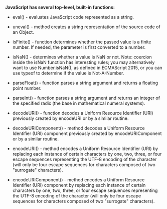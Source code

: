 **JavaScript has several top-level, built-in functions:**

* eval() - evaluates JavaScript code represented as a string.

* uneval() - method creates a string representation of the source code of an Object.

* isFinite() - function determines whether the passed value is a finite number. If needed, the parameter is first converted to a number.

* isNaN() - determines whether a value is NaN or not. Note: coercion inside the isNaN function has interesting rules; you may alternatively want to use Number.isNaN(), as defined in ECMAScript 2015, or you can use typeof to determine if the value is Not-A-Number.

* parseFloat() - function parses a string argument and returns a floating point number.

* parseInt() -  function parses a string argument and returns an integer of the specified radix (the base in mathematical numeral systems).

* decodeURI() - function decodes a Uniform Resource Identifier (URI) previously created by encodeURI or by a similar routine.

* decodeURIComponent() - method decodes a Uniform Resource Identifier (URI) component previously created by encodeURIComponent or by a similar routine.

* encodeURI() - method encodes a Uniform Resource Identifier (URI) by replacing each instance of certain characters by one, two, three, or four escape sequences representing the UTF-8 encoding of the character (will only be four escape sequences for characters composed of two "surrogate" characters).

* encodeURIComponent() - method encodes a Uniform Resource Identifier (URI) component by replacing each instance of certain characters by one, two, three, or four escape sequences representing the UTF-8 encoding of the character (will only be four escape sequences for characters composed of two "surrogate" characters).